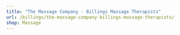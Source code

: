 ```yaml
---
title: "The Massage Company - Billings Massage Therapists"
url: /billings/the-massage-company-billings-massage-therapists/
shop: Massage
---
```


